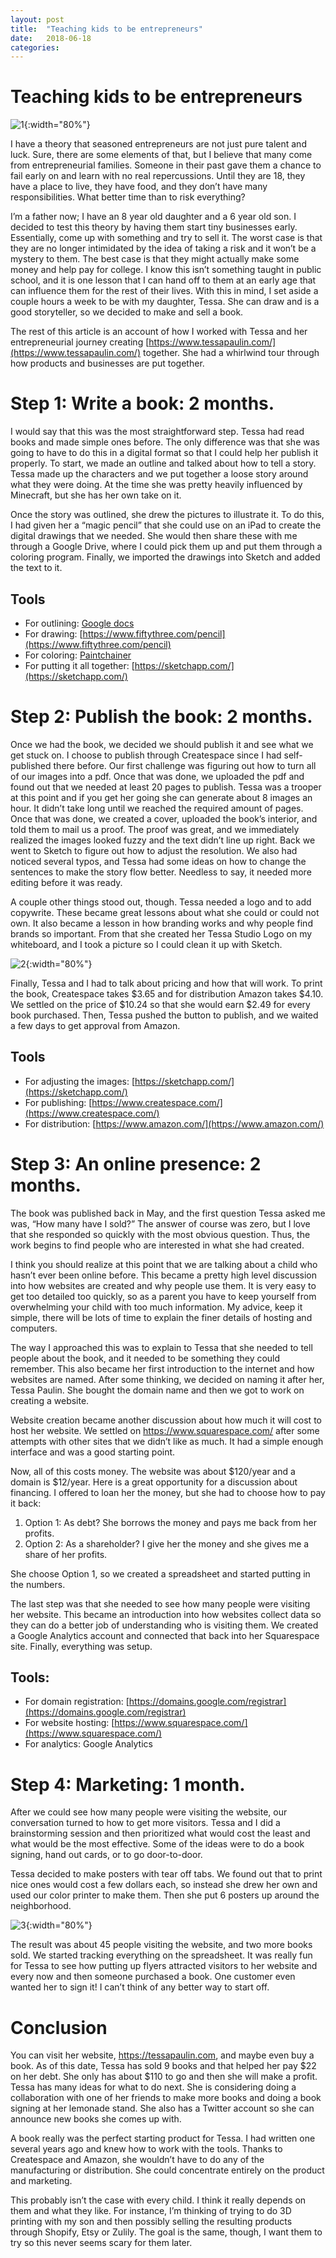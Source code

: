```yaml
---
layout: post
title:  "Teaching kids to be entrepreneurs"
date:   2018-06-18
categories:
---
```

# Teaching kids to be entrepreneurs

![1](/assets/images/Tessa-Book-1.png){:width="80%"}

I have a theory that seasoned entrepreneurs are not just pure talent and luck. Sure, there are some elements of that, but I believe that many come from entrepreneurial families. Someone in their past gave them a chance to fail early on and learn with no real repercussions. Until they are 18, they have a place to live, they have food, and they don’t have many responsibilities. What better time than to risk everything?

I’m a father now; I have an 8 year old daughter and a 6 year old son. I decided to test this theory by having them start tiny businesses early. Essentially, come up with something and try to sell it. The worst case is that they are no longer intimidated by the idea of taking a risk and it won’t be a mystery to them. The best case is that they might actually make some money and help pay for college.  I know this isn’t something taught in public school, and it is one lesson that I can hand off to them at an early age that can influence them for the rest of their lives. With this in mind, I set aside a couple hours a week to be with my daughter, Tessa. She can draw and is a good storyteller, so we decided to make and sell a book.

The rest of this article is an account of how I worked with Tessa and her entrepreneurial journey creating [https://www.tessapaulin.com/](https://www.tessapaulin.com/) together. She had a whirlwind tour through how products and businesses are put together.

# Step 1: Write a book: 2 months.
I would say that this was the most straightforward step. Tessa had read books and made simple ones before. The only difference was that she was going to have to do this in a digital format so that I could help her publish it properly.
To start, we made an outline and talked about how to tell a story. Tessa made up the characters and we put together a loose story around what they were doing. At the time she was pretty heavily influenced by Minecraft, but she has her own take on it.

Once the story was outlined, she drew the pictures to illustrate it. To do this, I had given her a “magic pencil” that she could use on an iPad to create the digital drawings that we needed. She would then share these with me through a Google Drive, where I could pick them up and put them through a coloring program. Finally, we imported the drawings into Sketch and added the text to it.

## Tools
* For outlining: [Google docs](https://docs.google.com)
* For drawing: [https://www.fiftythree.com/pencil](https://www.fiftythree.com/pencil)
* For coloring: [Paintchainer](http://paintschainer.preferred.tech/index_en.html)
* For putting it all together: [https://sketchapp.com/](https://sketchapp.com/)

# Step 2: Publish the book: 2 months.
Once we had the book, we decided we should publish it and see what we get stuck on. I choose to publish through Createspace since I had self-published there before. Our first challenge was figuring out how to turn all of our images into a pdf. Once that was done, we uploaded the pdf and found out that we needed at least 20 pages to publish. Tessa was a trooper at this point and if you get her going she can generate about 8 images an hour. It didn’t take long until we reached the required amount of pages. Once that was done, we created a cover, uploaded the book’s interior, and told them to mail us a proof.
The proof was great, and we immediately realized the images looked fuzzy and the text didn’t line up right. Back we went to Sketch to figure out how to adjust the resolution. We also had noticed several typos, and Tessa had some ideas on how to change the sentences to make the story flow better. Needless to say, it needed more editing before it was ready.

A couple other things stood out, though. Tessa needed a logo and to add copywrite. These became great lessons about what she could or could not own. It also became a lesson in how branding works and why people find brands so important. From that she created her Tessa Studio Logo on my whiteboard, and I took a picture so I could clean it up with Sketch.

![2](/assets/images/Tessa-Book-2.png){:width="80%"}

Finally, Tessa and I had to talk about pricing and how that will work. To print the book, Createspace takes $3.65 and for distribution Amazon takes $4.10. We settled on the price of $10.24 so that she would earn $2.49 for every book purchased.
Then, Tessa pushed the button to publish, and we waited a few days to get approval from Amazon.
## Tools
* For adjusting the images: [https://sketchapp.com/](https://sketchapp.com/)
* For publishing: [https://www.createspace.com/](https://www.createspace.com/)
* For distribution: [https://www.amazon.com/](https://www.amazon.com/)

# Step 3: An online presence: 2 months.
The book was published back in May, and the first question Tessa asked me was, “How many have I sold?” The answer of course was zero, but I love that she responded so quickly with the most obvious question. Thus, the work begins to find people who are interested in what she had created.

I think you should realize at this point that we are talking about a child who hasn’t ever been online before. This became a pretty high level discussion into how websites are created and why people use them. It is very easy to get too detailed too quickly, so as a parent you have to keep yourself from overwhelming your child with too much information. My advice, keep it simple, there will be lots of time to explain the finer details of hosting and computers.

The way I approached this was to explain to Tessa that she needed to tell people about the book, and it needed to be something they could remember. This also became her first introduction to the internet and how websites are named. After some thinking, we decided on naming it after her, Tessa Paulin. She bought the domain name and then we got to work on creating a website.

Website creation became another discussion about how much it will cost to host her website. We settled on https://www.squarespace.com/ after some attempts with other sites that we didn’t like as much. It had a simple enough interface and was a good starting point.

Now, all of this costs money. The website was about $120/year and a domain is $12/year. Here is a great opportunity for a discussion about financing. I offered to loan her the money, but she had to choose how to pay it back:
1. Option 1: As debt? She borrows the money and pays me back from her profits.
2. Option 2: As a shareholder? I give her the money and she gives me a share of her profits.

She choose Option 1, so we created a spreadsheet and started putting in the numbers.

The last step was that she needed to see how many people were visiting her website. This became an introduction into how websites collect data so they can do a better job of understanding who is visiting them. We created a Google Analytics account and connected that back into her Squarespace site.
Finally, everything was setup.

## Tools:
* For domain registration: [https://domains.google.com/registrar](https://domains.google.com/registrar)
* For website hosting: [https://www.squarespace.com/](https://www.squarespace.com/)
* For analytics: Google Analytics

# Step 4: Marketing: 1 month.
After we could see how many people were visiting the website, our conversation turned to how to get more visitors. Tessa and I did a brainstorming session and then prioritized what would cost the least and what would be the most effective.  Some of the ideas were to do a book signing, hand out cards, or to go door-to-door.

Tessa decided to make posters with tear off tabs. We found out that to print nice ones would cost a few dollars each, so instead she drew her own and used our color printer to make them. Then she put 6 posters up around the neighborhood.

![3](/assets/images/Tessa-Book-3.jpeg){:width="80%"}

The result was about 45 people visiting the website, and two more books sold. We started tracking everything on the spreadsheet.
It was really fun for Tessa to see how putting up flyers attracted visitors to her website and every now and then someone purchased a book. One customer even wanted her to sign it! I can’t think of any better way to start off.

# Conclusion
You can visit her website, https://tessapaulin.com, and maybe even buy a book. As of this date, Tessa has sold 9 books and that helped her pay $22 on her debt. She only has about $110 to go and then she will make a profit. Tessa has many ideas for what to do next. She is considering doing a collaboration with one of her friends to make more books and doing a book signing at her lemonade stand. She also has a Twitter account so she can announce new books she comes up with.

A book really was the perfect starting product for Tessa. I had written one several years ago and knew how to work with the tools. Thanks to Createspace and Amazon, she wouldn’t have to do any of the manufacturing or distribution. She could concentrate entirely on the product and marketing.

This probably isn’t the case with every child. I think it really depends on them and what they like. For instance, I’m thinking of trying to do 3D printing with my son and then possibly selling the resulting products through Shopify, Etsy or Zulily. The goal is the same, though, I want them to try so this never seems scary for them later.
